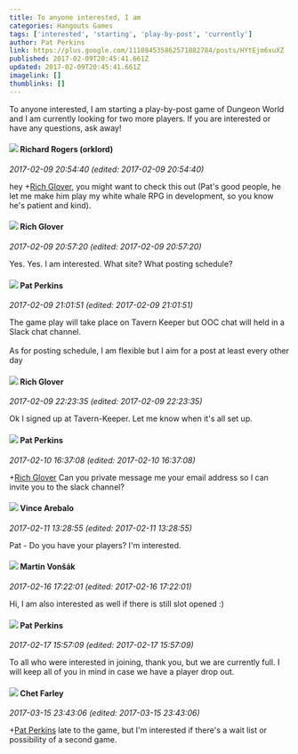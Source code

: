 ```yaml
---
title: To anyone interested, I am
categories: Hangouts Games
tags: ['interested', 'starting', 'play-by-post', 'currently']
author: Pat Perkins
link: https://plus.google.com/111084535862571882784/posts/HYtEjm6xuXZ
published: 2017-02-09T20:45:41.661Z
updated: 2017-02-09T20:45:41.661Z
imagelink: []
thumblinks: []
---
```


To anyone interested, I am starting a play-by-post game of Dungeon World and I am currently looking for two more players.  If you are interested or have any questions, ask away!
<div id='comment z12meb55lvfyixy3222hv3bwpsvgtvd2w'>
  <h4><img src='{{site.baseurl}}//images/avatars/107546859603511405188_photo.jpg'> Richard Rogers (orklord)</h4>
      <p><cite>2017-02-09 20:54:40 (edited: 2017-02-09 20:54:40)</cite></p>
        <p>hey <span class="proflinkWrapper"><span class="proflinkPrefix">+</span><a class="proflink" href="https://plus.google.com/105380845941420006537" oid="105380845941420006537">Rich Glover</a></span>, you might want to check this out (Pat&#39;s good people, he let me make him play my white whale RPG in development, so you know he&#39;s patient and kind).</p>
</div>
        

<div id='comment z12meb55lvfyixy3222hv3bwpsvgtvd2w'>
  <h4><img src='{{site.baseurl}}//images/avatars/105380845941420006537_photo.jpg'> Rich Glover</h4>
      <p><cite>2017-02-09 20:57:20 (edited: 2017-02-09 20:57:20)</cite></p>
        <p>Yes. Yes. I am interested. What site? What posting schedule?</p>
</div>
        

<div id='comment z12meb55lvfyixy3222hv3bwpsvgtvd2w'>
  <h4><img src='{{site.baseurl}}//images/avatars/111084535862571882784_photo.jpg'> Pat Perkins</h4>
      <p><cite>2017-02-09 21:01:51 (edited: 2017-02-09 21:01:51)</cite></p>
        <p>The game play will take place on Tavern Keeper but OOC chat will held in a Slack chat channel. <br /><br />As for posting schedule, I am flexible but I aim for a post at least every other day</p>
</div>
        

<div id='comment z12meb55lvfyixy3222hv3bwpsvgtvd2w'>
  <h4><img src='{{site.baseurl}}//images/avatars/105380845941420006537_photo.jpg'> Rich Glover</h4>
      <p><cite>2017-02-09 22:23:35 (edited: 2017-02-09 22:23:35)</cite></p>
        <p>Ok I signed up at Tavern-Keeper. Let me know when it&#39;s all set up.</p>
</div>
        

<div id='comment z12meb55lvfyixy3222hv3bwpsvgtvd2w'>
  <h4><img src='{{site.baseurl}}//images/avatars/111084535862571882784_photo.jpg'> Pat Perkins</h4>
      <p><cite>2017-02-10 16:37:08 (edited: 2017-02-10 16:37:08)</cite></p>
        <p><span class="proflinkWrapper"><span class="proflinkPrefix">+</span><a class="proflink" href="https://plus.google.com/105380845941420006537" oid="105380845941420006537">Rich Glover</a></span> Can you private message me your email address so I can invite you to the slack channel?</p>
</div>
        

<div id='comment z12meb55lvfyixy3222hv3bwpsvgtvd2w'>
  <h4><img src='{{site.baseurl}}//images/avatars/116634041095763364083_photo.jpg'> Vince Arebalo</h4>
      <p><cite>2017-02-11 13:28:55 (edited: 2017-02-11 13:28:55)</cite></p>
        <p>Pat - Do you have your players? I&#39;m interested.</p>
</div>
        

<div id='comment z12meb55lvfyixy3222hv3bwpsvgtvd2w'>
  <h4><img src='{{site.baseurl}}//images/avatars/110694174349364157677_photo.jpg'> Martin Vonšák</h4>
      <p><cite>2017-02-16 17:22:01 (edited: 2017-02-16 17:22:01)</cite></p>
        <p>Hi, I am also interested as well if there is still slot opened :)</p>
</div>
        

<div id='comment z12meb55lvfyixy3222hv3bwpsvgtvd2w'>
  <h4><img src='{{site.baseurl}}//images/avatars/111084535862571882784_photo.jpg'> Pat Perkins</h4>
      <p><cite>2017-02-17 15:57:09 (edited: 2017-02-17 15:57:09)</cite></p>
        <p>To all who were interested in joining, thank you, but we are currently full.  I will keep all of you in mind in case we have a player drop out.</p>
</div>
        

<div id='comment z12meb55lvfyixy3222hv3bwpsvgtvd2w'>
  <h4><img src='{{site.baseurl}}//images/avatars/103705007157182060532_photo.jpg'> Chet Farley</h4>
      <p><cite>2017-03-15 23:43:06 (edited: 2017-03-15 23:43:06)</cite></p>
        <p><span class="proflinkWrapper"><span class="proflinkPrefix">+</span><a class="proflink" href="https://plus.google.com/111084535862571882784" oid="111084535862571882784">Pat Perkins</a></span> late to the game, but I&#39;m interested if there&#39;s a wait list or possibility of a second game.<br /></p>
</div>
        